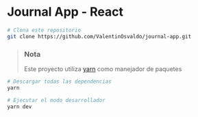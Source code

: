 # Journal App - React

```bash
# Clona este repositorio
git clone https://github.com/ValentinOsvaldo/journal-app.git
```

> ### Nota
> Este proyecto utiliza [yarn](https://yarnpkg.com/) como manejador de paquetes

```bash
# Descargar todas las dependencias
yarn
```

```bash
# Ejecutar el modo desarrollador
yarn dev
```
